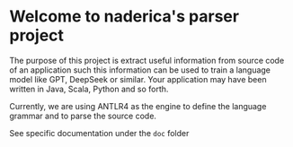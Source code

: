 # Welcome to naderica's parser project
The purpose of this project is extract useful information from source code of an application such this information can be used to train a language model like GPT, DeepSeek or similar.  Your application may have been written in Java, Scala, Python and so forth.

Currently, we are using ANTLR4 as the engine to define the language grammar and to parse the source code.

See specific documentation under the `doc` folder